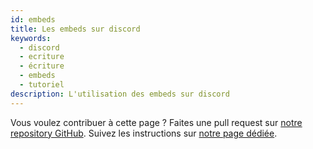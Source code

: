 ```yaml
---
id: embeds
title: Les embeds sur discord
keywords:
  - discord
  - ecriture
  - écriture
  - embeds
  - tutoriel
description: L'utilisation des embeds sur discord
---
```

Vous voulez contribuer à cette page ? Faites une pull request sur [notre repository GitHub](https://github.com/discordfr/wiki). Suivez les instructions sur [notre page dédiée](https://discord.fr/wiki/contribuer).
